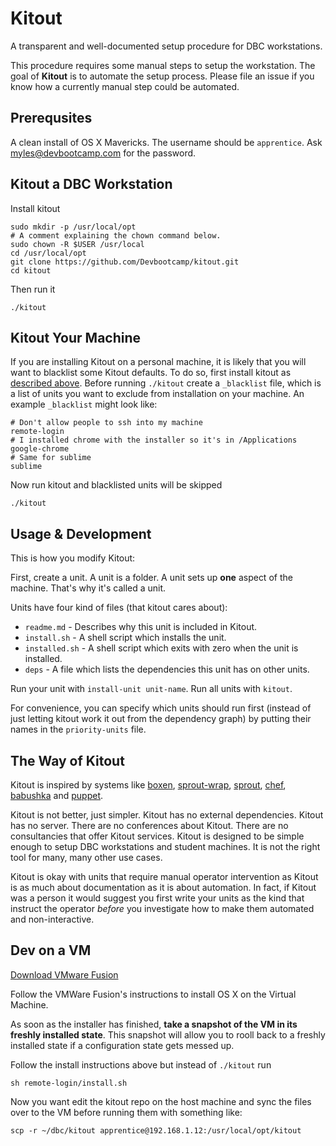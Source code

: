 # Kitout

A transparent and well-documented setup procedure for DBC workstations.

This procedure requires some manual steps to setup the workstation. The goal of
**Kitout** is to automate the setup process. Please file an issue if you know
how a currently manual step could be automated.

## Prerequsites

A clean install of OS X Mavericks. The username should be `apprentice`. Ask
[myles@devbootcamp.com](mailto:myles@devbootcamp.com) for the password.

## Kitout a DBC Workstation

Install kitout

    sudo mkdir -p /usr/local/opt
    # A comment explaining the chown command below.
    sudo chown -R $USER /usr/local
    cd /usr/local/opt
    git clone https://github.com/Devbootcamp/kitout.git
    cd kitout

Then run it

    ./kitout

## Kitout Your Machine

If you are installing Kitout on a personal machine, it is likely that you will
want to blacklist some Kitout defaults. To do so, first install kitout as
[described above](#kitout-a-dbc-workstation). Before running `./kitout` create
a `_blacklist` file, which is a list of units you want to exclude from
installation on your machine. An example `_blacklist` might look like:

    # Don't allow people to ssh into my machine
    remote-login
    # I installed chrome with the installer so it's in /Applications
    google-chrome
    # Same for sublime
    sublime

Now run kitout and blacklisted units will be skipped

    ./kitout

## Usage & Development

This is how you modify Kitout:

First, create a unit. A unit is a folder. A unit sets up **one** aspect of the
machine. That's why it's called a unit.

Units have four kind of files (that kitout cares about):

* `readme.md` - Describes why this unit is included in Kitout.
* `install.sh` - A shell script which installs the unit.
* `installed.sh` - A shell script which exits with zero when the unit is installed.
* `deps` - A file which lists the dependencies this unit has on other units.

Run your unit with `install-unit unit-name`. Run all units with `kitout`.

For convenience, you can specify which units should run first (instead of
just letting kitout work it out from the dependency graph) by putting their
names in the `priority-units` file.

## The Way of Kitout

Kitout is inspired by systems like [boxen], [sprout-wrap], [sprout], [chef],
[babushka] and [puppet].

Kitout is not better, just simpler. Kitout has no external dependencies. Kitout
has no server. There are no conferences about Kitout. There are no consultancies
that offer Kitout services. Kitout is designed to be simple enough to setup DBC
workstations and student machines. It is not the right tool for many, many other
use cases.

Kitout is okay with units that require manual operator intervention as Kitout is
as much about documentation as it is about automation. In fact, if Kitout was a
person it would suggest you first write your units as the kind that instruct the
operator _before_ you investigate how to make them automated and non-interactive.

[boxen]: http://boxen.github.com
[sprout-wrap]: https://github.com/pivotal-sprout/sprout-wrap
[sprout]: https://github.com/pivotal-sprout/sprout
[babushka]: http://babushka.me
[chef]: http://www.opscode.com/chef
[puppet]: http://puppetlabs.com

## Dev on a VM

[Download VMware Fusion](http://www.vmware.com/products/fusion/)

Follow the VMWare Fusion's instructions to install OS X on the Virtual Machine.

As soon as the installer has finished, **take a snapshot of the VM in its
freshly installed state**. This snapshot will allow you to rooll back to a freshly installed state if a configuration state gets messed up.

Follow the install instructions above but instead of `./kitout` run

    sh remote-login/install.sh

Now you want edit the kitout repo on the host machine and sync the files over
to the VM before running them with something like:

    scp -r ~/dbc/kitout apprentice@192.168.1.12:/usr/local/opt/kitout
